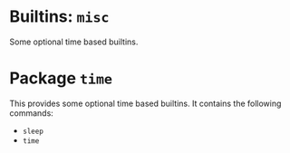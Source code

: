 # Builtins: `misc`

Some optional time based builtins.

# Package `time`

This provides some optional time based builtins. It contains the following commands:

* `sleep`
* `time`
